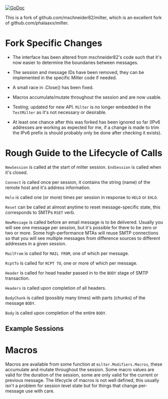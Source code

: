 [![GoDoc](https://godoc.org/github.com/cwedgwood/milter?status.svg)](https://godoc.org/github.com/cwedgwood/milter)

This is a fork of github.com/mschneider82/milter, which is an
excellent fork of github.com/phalaaxx/milter.


# Fork Specific Changes

* The interface has been altered from mschneider82's code such that
  it's now easier to determine the boundaries between messages.

* The session and message IDs have been removed, they can be
  implemented in the specific Milter code if needed.

* A small race in .Close() has been fixed.

* Macros accumulate/mutate throughout the session and are now usable.

* Testing; updated for new API. `Milter` is no longer embedded in the
  `TestMilter` as it's not necessary or desirable.

* At least one chance after this was forked has been ignored so far
  (IPv6 addresses are working as expected for me, if a change is made
  to trim the IPv6 prefix is should probably only be done after
  checking it exists).

# Rough Guide to the Lifecycle of Calls

`NewSession` is called at the start of milter session.  `EndSession`
is called when it's closed.

`Connect` is called once per session, it contains the string (name) of
the remote host and it's address information.

`Helo` is called one (or more) times per session in response to `HELO`
or `EHLO`.

`Reset` can be called at almost anytime to reset message-specific
state, this corresponds to SMTPs `RSET` verb.

`NewMessage` is called before an email message is to be delivered.
Usually you will see one message per session, but it's possible for
there to be zero or two or more.  Some high-performance MTAs will
reuse SMTP connections so that you will see multiple messages from
difference sources to different addresses in a given session.

`MailFrom` is called for `MAIL FROM`, one of which per message.

`RcptTo` is called for `RCPT TO`, one or more of which per message.

`Header` is called for head header passed in to the `BODY` stage of SMTP transaction.

`Headers` is called upon completion of all headers.

`BodyChunk` is called (possibly many times) with parts (chunks) of the
message `BODY`.

`Body` is called upon completion of the entire `BODY`.


## Example Sessions

# Macros

Macros are available from some function at `milter.Modifiers.Macros`,
these accumulate and mutate throughout the session.  Some macro values
are valid for the duration of the session, some are only valid for the
current or previous message.  The lifecycle of macros is not well
defined, this usually isn't a problem for session level state but for
things that change per-message use with care.

<!--  LocalWords:  GoDoc mschneider Milter TestMilter Lifecycle Helo
 -->
<!--  LocalWords:  NewSession milter EndSession HELO EHLO SMTPs RSET
 -->
<!--  LocalWords:  NewMessage MTAs SMTP MailFrom RcptTo BodyChunk IPv
 -->
<!--  LocalWords:  lifecycle
 -->

